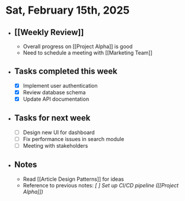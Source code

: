 # Sat, February 15th, 2025

- ## [[Weekly Review]]
  - Overall progress on [[Project Alpha]] is good
  - Need to schedule a meeting with [[Marketing Team]]
- ## Tasks completed this week
  - [x] Implement user authentication
  - [x] Review database schema
  - [x] Update API documentation
- ## Tasks for next week
  - [ ] Design new UI for dashboard
  - [ ] Fix performance issues in search module
  - [ ] Meeting with stakeholders
- ## Notes
  - Read [[Article Design Patterns]] for ideas
  - Reference to previous notes: _[ ] Set up CI/CD pipeline ([[Project Alpha]])_